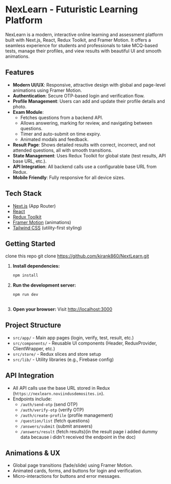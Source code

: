 # NexLearn - Futuristic Learning Platform

NexLearn is a modern, interactive online learning and assessment platform built with Next.js, React, Redux Toolkit, and Framer Motion. It offers a seamless experience for students and professionals to take MCQ-based tests, manage their profiles, and view results with beautiful UI and smooth animations.

## Features

- **Modern UI/UX**: Responsive, attractive design with global and page-level animations using Framer Motion.
- **Authentication**: Secure OTP-based login and verification flow.
- **Profile Management**: Users can add and update their profile details and photo.
- **Exam Module**:
  - Fetches questions from a backend API.
  - Allows answering, marking for review, and navigating between questions.
  - Timer and auto-submit on time expiry.
  - Animated modals and feedback.
- **Result Page**: Shows detailed results with correct, incorrect, and not attended questions, all with smooth transitions.
- **State Management**: Uses Redux Toolkit for global state (test results, API base URL, etc.).
- **API Integration**: All backend calls use a configurable base URL from Redux.
- **Mobile Friendly**: Fully responsive for all device sizes.

## Tech Stack
- [Next.js](https://nextjs.org/) (App Router)
- [React](https://react.dev/)
- [Redux Toolkit](https://redux-toolkit.js.org/)
- [Framer Motion](https://www.framer.com/motion/) (animations)
- [Tailwind CSS](https://tailwindcss.com/) (utility-first styling)

## Getting Started
clone this repo
git clone https://github.com/kirank860/NextLearn.git
1. **Install dependencies:**
   ```bash
   npm install

   ```

2. **Run the development server:**
   ```bash
   npm run dev
 

3. **Open your browser:**
   Visit [http://localhost:3000](http://localhost:3000)

## Project Structure
- `src/app/` - Main app pages (login, verify, test, result, etc.)
- `src/components/` - Reusable UI components (Header, ReduxProvider, ClientWrapper, etc.)
- `src/store/` - Redux slices and store setup
- `src/lib/` - Utility libraries (e.g., Firebase config)

## API Integration
- All API calls use the base URL stored in Redux (`https://nexlearn.noviindusdemosites.in`).
- Endpoints include:
  - `/auth/send-otp` (send OTP)
  - `/auth/verify-otp` (verify OTP)
  - `/auth/create-profile` (profile management)
  - `/question/list` (fetch questions)
  - `/answers/submit` (submit answers)
  - `/answers/result` (fetch results)(in the result page i added dummy data because i didn't received the endpoint in the doc)

## Animations & UX
- Global page transitions (fade/slide) using Framer Motion.
- Animated cards, forms, and buttons for login and verification.
- Micro-interactions for buttons and error messages.


